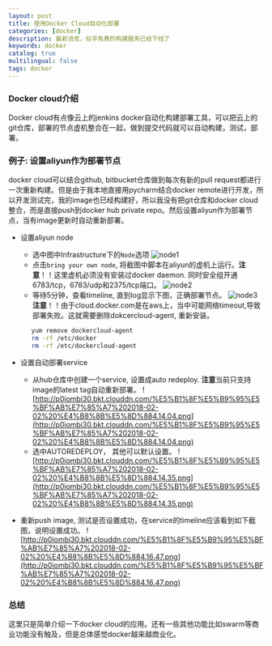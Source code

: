 ```yaml
---
layout: post
title: 使用Docker Cloud自动化部署
categories: [docker]
description: 最新消息，似乎免费的构建服务已经下线了
keywords: docker 
catalog: true
multilingual: false
tags: docker
---
```


### Docker cloud介绍
Docker cloud有点像云上的jenkins docker自动化构建部署工具，可以把云上的git仓库，部署的节点虚机整合在一起，做到提交代码就可以自动构建，测试，部署。

### 例子: 设置aliyun作为部署节点
docker cloud可以结合github, bitbucket仓库做到每次有新的pull request都进行一次重新构建。但是由于我本地直接用pycharm结合docker remote进行开发，所以开发测试完，我的image也已经构建好，所以我没有把git仓库和docker cloud整合，而是直接push到docker hub private repo。然后设置aliyun作为部署节点，当有image更新时自动重新部署。
- 设置aliyun node
  - 选中图中Infrastructure下的`Node`选项
  ![node1](http://p0iombi30.bkt.clouddn.com/%E5%B1%8F%E5%B9%95%E5%BF%AB%E7%85%A7%202018-02-02%20%E4%B8%8B%E5%8D%883.37.46.png)
  - 点击`bring your own node`, 将截图中脚本在aliyun的虚机上运行。**注意**！！这里虚机必须没有安装过docker daemon. 同时安全组开通6783/tcp，6783/udp和2375/tcp端口。
  ![node2](http://p0iombi30.bkt.clouddn.com/%E5%B1%8F%E5%B9%95%E5%BF%AB%E7%85%A7%202018-02-02%20%E4%B8%8B%E5%8D%883.45.39.png)
  - 等待5分钟，查看timeline, 直到log显示下图，正确部署节点。
  ![node3](http://p0iombi30.bkt.clouddn.com/%E5%B1%8F%E5%B9%95%E5%BF%AB%E7%85%A7%202018-02-02%20%E4%B8%8B%E5%8D%883.49.11.png)
  **注意**！！由于cloud.docker.com是在aws上，当中可能网络timeout,导致部署失败。这就需要删除dokcercloud-agent, 重新安装。
  ```bash
     yum remove dockercloud-agent
     rm -rf /etc/docker
     rm -rf /etc/dockercloud-agent
  ```
- 设置自动部署service
  - 从hub仓库中创建一个service, 设置成auto redeploy. **注意**当前只支持image的latest tag自动重新部署。
  ![http://p0iombi30.bkt.clouddn.com/%E5%B1%8F%E5%B9%95%E5%BF%AB%E7%85%A7%202018-02-02%20%E4%B8%8B%E5%8D%884.14.04.png](http://p0iombi30.bkt.clouddn.com/%E5%B1%8F%E5%B9%95%E5%BF%AB%E7%85%A7%202018-02-02%20%E4%B8%8B%E5%8D%884.14.04.png)
  - 选中AUTOREDEPLOY， 其他可以默认设置。
  ![http://p0iombi30.bkt.clouddn.com/%E5%B1%8F%E5%B9%95%E5%BF%AB%E7%85%A7%202018-02-02%20%E4%B8%8B%E5%8D%884.14.35.png](http://p0iombi30.bkt.clouddn.com/%E5%B1%8F%E5%B9%95%E5%BF%AB%E7%85%A7%202018-02-02%20%E4%B8%8B%E5%8D%884.14.35.png)

- 重新push image, 测试是否设置成功，在service的timeline应该看到如下截图，说明设置成功。
  ![http://p0iombi30.bkt.clouddn.com/%E5%B1%8F%E5%B9%95%E5%BF%AB%E7%85%A7%202018-02-02%20%E4%B8%8B%E5%8D%884.16.47.png](http://p0iombi30.bkt.clouddn.com/%E5%B1%8F%E5%B9%95%E5%BF%AB%E7%85%A7%202018-02-02%20%E4%B8%8B%E5%8D%884.16.47.png)

### 总结 
这里只是简单介绍一下docker cloud的应用。还有一些其他功能比如swarm等商业功能没有触及，但是总体感觉docker越来越商业化。